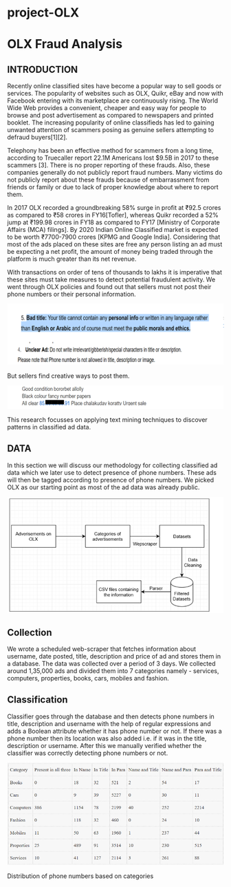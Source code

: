 # project-OLX

# OLX Fraud Analysis 
## INTRODUCTION

Recently online classified sites have become a popular way to sell goods or services. The popularity of websites such as OLX, Quikr, eBay and now with Facebook entering with its marketplace are continuously rising. The World Wide Web provides a convenient, cheaper and easy way for people to browse and post advertisement as compared to newspapers and printed booklet. The increasing popularity of online classifieds has led to gaining unwanted attention of scammers posing as genuine sellers attempting to defraud buyers[1][2].


Telephony has been an effective method for scammers from a long time, according to Truecaller report 22.1M Americans lost $9.5B in 2017 to these scammers [3]. There is no proper reporting of these frauds. Also, these companies generally do not publicly report fraud numbers. Many victims do not publicly report about these frauds because of embarrassment from friends or family or due to lack of proper knowledge about where to report them. 


In 2017 OLX recorded a groundbreaking 58% surge in profit at ₹92.5 crores as compared to ₹58 crores in FY16[Tofler], whereas Quikr recorded a 52% jump at ₹199.98 crores in FY18 as compared to FY17 [Ministry of Corporate Affairs (MCA) filings]. By 2020 Indian Online Classified market is expected to be worth ₹7700-7900 crores [KPMG and Google India]. Considering that most of the ads placed on these sites are free any person listing an ad must be expecting a net profit, the amount of money being traded through the platform is much greater than its net revenue.


With transactions on order of tens of thousands to lakhs it is imperative that these sites must take measures to detect potential fraudulent activity. We went through OLX policies and found out that sellers must not post their phone numbers or their personal information. 

![alt text]( https://github.com/ecchi-yajur/project-OLX/blob/main/Images/Screenshot%20(61).png)

But sellers find creative ways to post them. 

![alt text]( https://github.com/ecchi-yajur/project-OLX/blob/main/Images/Screenshot%20(63).png)

This research focusses on applying text mining techniques to discover patterns in classified ad data.

## DATA

In this section we will discuss our methodology for collecting classified ad data which we later use to detect presence of phone numbers. These ads will then be tagged according to presence of phone numbers. We picked OLX as our starting point as most of the ad data was already public. 

![alt text]( https://github.com/ecchi-yajur/project-OLX/blob/main/Images/Screenshot%20(65).png)

## Collection

We wrote a scheduled web-scraper that fetches information about username, date posted, title, description and price of ad and stores them in a database. The data was collected over a period of 3 days. We collected around 1,35,000 ads and divided them into 7 categories namely - services, computers, properties, books, cars, mobiles and fashion. 

## Classification

Classifier goes through the database and then detects phone numbers in title, description and username with the help of regular expressions and adds a Boolean attribute whether it has phone number or not. If there was a phone number then its location was also added i.e. if it was in the title, description or username. After this we manually verified whether the classifier was correctly detecting phone numbers or not.

![alt text]( https://github.com/ecchi-yajur/project-OLX/blob/main/Images/table2.png)

Distribution of phone numbers based on categories
